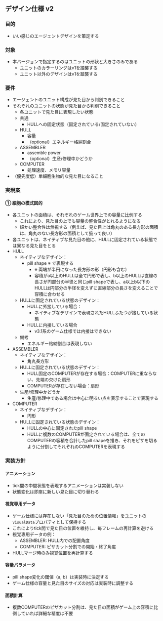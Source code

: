 ## デザイン仕様 v2

### 目的

- いい感じのエージェントデザインを策定する

### 対象

- 本バージョンで指定するのはユニットの形状と大きさのみである
  - ユニットのカラーリングはv1を踏襲する
  - ユニット以外のデザインはv1を踏襲する

### 要件

- エージェントのユニット構成が見た目から判別できること
- それぞれのユニットの状態が見た目から判別できること
  - 各ユニットで見た目に表現したい状態
  - 共通
    - HULLへの固定状態（固定されている/固定されていない）
  - HULL
    - 容量
    - （optional）エネルギー格納割合
  - ASSEMBLER
    - assemble power
    - （optional）生産/修理中かどうか
  - COMPUTER
    - 処理速度、メモリ容量
- （優先度低）単細胞生物的な見た目になること

### 実現案

#### ① 細胞の模式図的

- 各ユニットの面積は、それぞれのゲーム世界上での容量に比例する
  - これにより、見た目の上でも容量の整合性がとれるようになる
  - 細かい整合性は無視する（例えば、見た目上は角丸のある長方形の面積は、角丸のない長方形の面積として扱って良い）
- 各ユニットは、ネイティブな見た目の他に、HULLに固定されている状態では異なる見た目をとる
- HULL
  - ネイティブなデザイン：
    - pill shape ※ で表現する
      - ※ 両端が半円になった長方形の形（円形も含む）
      - 容積がa以上のHULLは全て円形で表し、b以上のHULLは直線の長さが円部分の半径と同じpill shapeで表し、a以上b以下のHULLは円部分の半径を変えずに直線部分の長さを変えることで容積に合わせる
  - HULLに固定されている状態のデザイン：
    - HULLに外接している場合：
      - ネイティブなデザインで表現されたHULLふたつが接している状態
    - HULLに内接している場合
      - v3.1系のゲーム仕様では内接はできない
  - 備考
    - エネルギー格納割合は表現しない
- ASSEMBLER
  - ネイティブなデザイン：
    - 角丸長方形
  - HULLに固定されている状態のデザイン：
    - HULL固定のCOMPUTERが存在する場合：COMPUTERに重ならない、先端の欠けた扇形
    - COMPUTERが存在しない場合：扇形
  - 生産/修理中かどうか
    - 生産/修理中である場合は中心に明るい点を表示することで表現する
- COMPUTER
  - ネイティブなデザイン：
    - 円形
  - HULLに固定されている状態のデザイン：
    - HULLの中心に固定されたpill shape
    - HULLに複数のCOMPUTERが固定されている場合は、全てのCOMPUTERの容積を合計したpill shapeを描き、それをピザを切るように分割してそれぞれのCOMPUTERを表現する

### 実装方針

#### アニメーション

- tick間の中間状態を表現するアニメーションは実装しない
- 状態変化は即座に新しい見た目に切り替わる

#### 視覚専用データ

- ゲーム仕様には存在しない「見た目のための位置情報」をユニットの`visualData`プロパティとして保持する
- これによりtick間で見た目の位置を維持し、毎フレームの再計算を避ける
- 視覚専用データの例：
  - ASSEMBLER: HULL内での配置角度
  - COMPUTER: ピザカット分割での開始・終了角度
- HULLマージ時のみ視覚位置を再計算する

#### 容量パラメータ

- pill shape変化の閾値（a, b）は実装時に決定する
- ゲーム仕様の容量と見た目のサイズの対応は実装時に調整する

#### 面積計算

- 複数COMPUTERのピザカット分割は、見た目の面積がゲーム上の容積に比例していれば詳細な精度は不要

